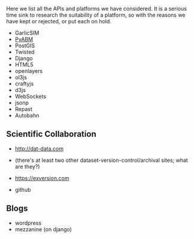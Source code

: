 Here we list all the APIs and platforms we have considered. It is a serious time sink to research the suitability of a platform, so with the reasons we have kept or rejected, or put  each on hold.

* GarlicSIM
* [PyABM](http://www-rohan.sdsu.edu/~zvoleff/research/pyabm/)
* PostGIS
* Twisted
* Django
* HTML5
* openlayers
* ol3js
* craftyjs
* d3js
* WebSockets
* jsonp
* Repast
* Autobahn

## Scientific Collaboration
* http://dat-data.com 
* (there's at least two other dataset-version-control/archival sites; what are they?)
* https://exversion.com

* github

## Blogs
* wordpress
* mezzanine (on django)